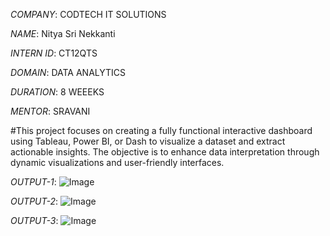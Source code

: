 *COMPANY*: CODTECH IT SOLUTIONS

*NAME*: Nitya Sri Nekkanti

*INTERN ID*: CT12QTS

*DOMAIN*: DATA ANALYTICS

*DURATION*: 8 WEEEKS

*MENTOR*: SRAVANI

#This project focuses on creating a fully functional interactive dashboard using Tableau, Power BI, or Dash to visualize a dataset and extract actionable insights. The objective is to enhance data interpretation through dynamic visualizations and user-friendly interfaces.

*OUTPUT-1*: ![Image](https://github.com/user-attachments/assets/e6bdad03-e799-4a3b-bbf9-e664e2ee295d)

*OUTPUT-2*: ![Image](https://github.com/user-attachments/assets/41024b55-8d35-4f6f-93d9-58583528f73d)

*OUTPUT-3*: ![Image](https://github.com/user-attachments/assets/b18bce6b-2535-4c92-a4a6-0e8ff17f1cc9)
